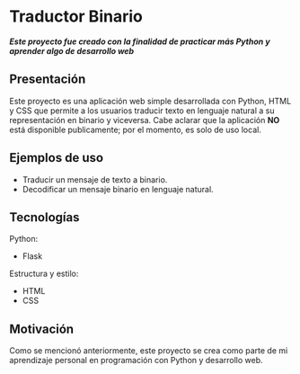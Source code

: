 # Traductor Binario

**_Este proyecto fue creado con la finalidad de practicar más Python y aprender algo de desarrollo web_**

## Presentación

Este proyecto es una aplicación web simple desarrollada con Python, HTML y CSS que permite a los usuarios traducir texto en lenguaje natural a su representación en binario y viceversa. Cabe aclarar que la aplicación **NO** está disponible publicamente; por el momento, es solo de uso local.

## Ejemplos de uso

* Traducir un mensaje de texto a binario.
* Decodificar un mensaje binario en lenguaje natural.

## Tecnologías

Python:
  * Flask

Estructura y estilo:
  * HTML
  * CSS

## Motivación

Como se mencionó anteriormente, este proyecto se crea como parte de mi aprendizaje personal en programación con Python y desarrollo web.
